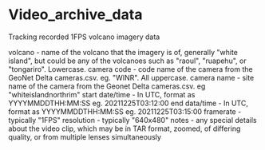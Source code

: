 # Video_archive_data
Tracking recorded 1FPS volcano imagery data

volcano - name of the volcano that the imagery is of, generally "white island", but could be any of the volcanoes such as "raoul", "ruapehu", or "tongariro". Lowercase.
camera code - code name of the camera from the GeoNet Delta cameras.csv. eg. "WINR". All uppercase.
camera name - site name of the camera from the Geonet Delta cameras.csv. eg "whiteislandnorthrim"
start date/time - In UTC, format as YYYYMMDDTHH:MM:SS eg. 20211225T03:12:00
end data/time - In UTC, format as YYYYMMDDTHH:MM:SS eg. 20211225T03:15:00
framerate - typically "1FPS"
resolution - typically "640x480"
notes - any special details about the video clip, which may be in TAR format, zoomed, of differing quality, or from multiple lenses simultaneously
